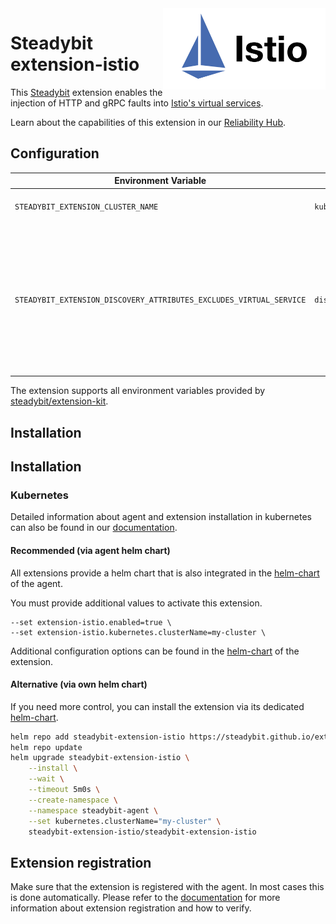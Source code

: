 <img src="./logo.png" height="130" align="right" alt="Istio logo depicting sails with the text 'Istio'">

# Steadybit extension-istio

This [Steadybit](https://www.steadybit.com/) extension enables the injection of HTTP and gRPC faults into [Istio's virtual services](https://istio.io/latest/docs/reference/config/networking/virtual-service).

Learn about the capabilities of this extension in our [Reliability Hub](https://hub.steadybit.com/extension/com.steadybit.extension_istio).

## Configuration

| Environment Variable                                                | Helm value                                     | Meaning                                                                                                                | Required | Default |
|---------------------------------------------------------------------|------------------------------------------------|------------------------------------------------------------------------------------------------------------------------|----------|---------|
| `STEADYBIT_EXTENSION_CLUSTER_NAME`                                  | `kubernetes.clusterName`                       | Kubernetes cluster name.                                                                                               | yes      |         |
| `STEADYBIT_EXTENSION_DISCOVERY_ATTRIBUTES_EXCLUDES_VIRTUAL_SERVICE` | `discovery.attributes.excludes.virtualService` | List of Target Attributes which will be excluded during discovery. Checked by key equality and supporting trailing "*" | false    |         |

The extension supports all environment variables provided by [steadybit/extension-kit](https://github.com/steadybit/extension-kit#environment-variables).

## Installation

## Installation

### Kubernetes

Detailed information about agent and extension installation in kubernetes can also be found in
our [documentation](https://docs.steadybit.com/install-and-configure/install-agent/install-on-kubernetes).

#### Recommended (via agent helm chart)

All extensions provide a helm chart that is also integrated in the
[helm-chart](https://github.com/steadybit/helm-charts/tree/main/charts/steadybit-agent) of the agent.

You must provide additional values to activate this extension.

```
--set extension-istio.enabled=true \
--set extension-istio.kubernetes.clusterName=my-cluster \
```

Additional configuration options can be found in
the [helm-chart](https://github.com/steadybit/extension-istio/blob/main/charts/steadybit-extension-istio/values.yaml) of the
extension.

#### Alternative (via own helm chart)

If you need more control, you can install the extension via its
dedicated [helm-chart](https://github.com/steadybit/extension-istio/blob/main/charts/steadybit-extension-istio).

```bash
helm repo add steadybit-extension-istio https://steadybit.github.io/extension-istio
helm repo update
helm upgrade steadybit-extension-istio \
    --install \
    --wait \
    --timeout 5m0s \
    --create-namespace \
    --namespace steadybit-agent \
    --set kubernetes.clusterName="my-cluster" \
    steadybit-extension-istio/steadybit-extension-istio
```

## Extension registration

Make sure that the extension is registered with the agent. In most cases this is done automatically. Please refer to
the [documentation](https://docs.steadybit.com/install-and-configure/install-agent/extension-discovery) for more
information about extension registration and how to verify.
